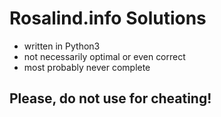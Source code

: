 Rosalind.info Solutions
=======================

* written in Python3
* not necessarily optimal or even correct
* most probably never complete

Please, do not use for cheating!
--------------------------------
